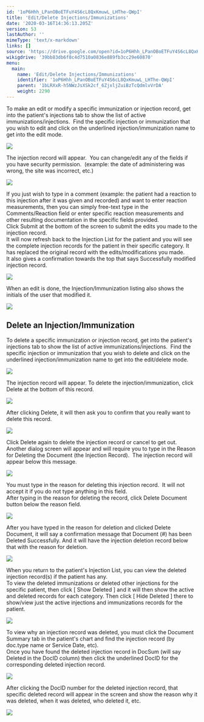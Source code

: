 ```yaml
---
id: '1oP6Hhh_LPanOBoETFuY4S6cL8QxKmuwL_LHThe-QWpI'
title: 'Edit/Delete Injections/Immunizations'
date: '2020-03-16T14:36:13.205Z'
version: 53
lastAuthor: ''
mimeType: 'text/x-markdown'
links: []
source: 'https://drive.google.com/open?id=1oP6Hhh_LPanOBoETFuY4S6cL8QxKmuwL_LHThe-QWpI'
wikigdrive: '39bb83db6f8c4d7510a0836e889fb3cc29e60870'
menu:
  main:
    name: 'Edit/Delete Injections/Immunizations'
    identifier: '1oP6Hhh_LPanOBoETFuY4S6cL8QxKmuwL_LHThe-QWpI'
    parent: '1bLRXxR-h5NWzJsXSk2cf_6ZjxljZuiBzTcQdmlvVrDA'
    weight: 2290
---
```

To make an edit or modify a specific immunization or injection record, get into the patient's injections tab to show the list of active immunizations/injections.  Find the specific injection or immunization that you wish to edit and click on the underlined injection/immunization name to get into the edit mode.

  
![](../edit-delete-injections-immunizations.assets/1000020100000640000000B2028CF9B326D101D7.png)  


The injection record will appear.  You can change/edit any of the fields if you have security permission.  (example: the date of administering was wrong, the site was incorrect, etc.)

  
![](../edit-delete-injections-immunizations.assets/10000201000001CD00000201B49571D82E7E9E2E.png)  


If you just wish to type in a comment (example: the patient had a reaction to this injection after it was given and recorded) and want to enter reaction measurements, then you can simply free-text type in the Comments/Reaction field or enter specific reaction measurements and other resulting documentation in the specific fields provided.  
Click Submit at the bottom of the screen to submit the edits you made to the injection record.  
It will now refresh back to the Injection List for the patient and you will see the complete injection records for the patient in their specific category. It has replaced the original record with the edits/modifications you made.  
It also gives a confirmation towards the top that says Successfully modified injection record.

  
![](../edit-delete-injections-immunizations.assets/100002010000014A00000033AE967B617D8DE5C2.png)  


When an edit is done, the Injection/Immunization listing also shows the initials of the user that modified it.

  
![](../edit-delete-injections-immunizations.assets/1000020100000640000000B28A180EB48A9A14AC.png)  


  
## **Delete an Injection/Immunization**  
  
To delete a specific immunization or injection record, get into the patient's injections tab to show the list of active immunizations/injections.  Find the specific injection or immunization that you wish to delete and click on the underlined injection/immunization name to get into the edit/delete mode.

  
![](../edit-delete-injections-immunizations.assets/1000020100000640000000A8D64D42D0E5B5793D.png)  

The injection record will appear. To delete the injection/immunization, click Delete at the bottom of this record.

  
![](../edit-delete-injections-immunizations.assets/10000201000002580000022A1703C3224BFD42A6.png)  


After clicking Delete, it will then ask you to confirm that you really want to delete this record.

  
![](../edit-delete-injections-immunizations.assets/10000201000001EF000000709B327F2B3835D7D8.png)  


Click Delete again to delete the injection record or cancel to get out.  
Another dialog screen will appear and will require you to type in the Reason for Deleting the Document (the Injection Record).  The injection record will appear below this message.

  
![](../edit-delete-injections-immunizations.assets/100002010000027A0000008695E1216F425F42B8.png)  


You must type in the reason for deleting this injection record.  It will not accept it if you do not type anything in this field.  
After typing in the reason for deleting the record, click Delete Document button below the reason field.
  
![](../edit-delete-injections-immunizations.assets/1000020100000640000001D420307864FB4B1A94.png)  

After you have typed in the reason for deletion and clicked Delete Document, it will say a confirmation message that Document (#) has been Deleted Successfully. And it will have the injection deletion record below that with the reason for deletion.

  
![](../edit-delete-injections-immunizations.assets/100002010000064000000128C1BF64CD6006E2C5.png)  


When you return to the patient's Injection List, you can view the deleted injection record(s) if the patient has any.  
To view the deleted immunizations or deleted other injections for the specific patient, then click [ Show Deleted ] and it will then show the active and deleted records for each category. Then click [ Hide Deleted ] there to show/view just the active injections and immunizations records for the patient.

  
![](../edit-delete-injections-immunizations.assets/1000020100000640000000C685C632B499884D80.png)  


To view why an injection record was deleted, you must click the Document Summary tab in the patient's chart and find the injection record (by doc.type name or Service Date, etc).  
Once you have found the deleted injection record in DocSum (will say Deleted in the DocID column) then click the underlined DocID for the corresponding deleted injection record.

  
![](../edit-delete-injections-immunizations.assets/10000201000006400000019614EB20B2D43E4131.png)  


After clicking the DocID number for the deleted injection record, that specific deleted record will appear in the screen and show the reason why it was deleted, when it was deleted, who deleted it, etc.

  
![](../edit-delete-injections-immunizations.assets/100002010000064000000128C1BF64CD6006E2C5.png)  


